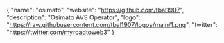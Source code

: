 {
  "name": "osimato",
  "website": "https://github.com/tbal1907",
  "description": "Osimato AVS Operator",
  "logo": "https://raw.githubusercontent.com/tbal1907/logos/main/1.png",
  "twitter": "https://twitter.com/myroadtoweb3"
}
